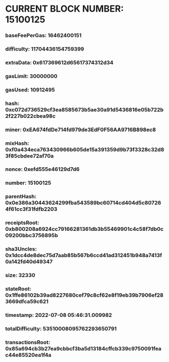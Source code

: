 # CURRENT BLOCK NUMBER: 15100125

### baseFeePerGas: 16462400151
### difficulty: 11704436154759399
### extraData: 0x617369612d65617374312d34
### gasLimit: 30000000
### gasUsed: 10912495
### hash: 0xc072d736529cf3ea8585673b5ae30a91d5436816e05b722b2f227b022cbea98c
### miner: 0xEA674fdDe714fd979de3EdF0F56AA9716B898ec8
### mixHash: 0xf0a434eca763430966b605de15a391359d9b73f3328c32d83f85cbdee72af70a
### nonce: 0xefd555e46129d7d6
### number: 15100125
### parentHash: 0x0e386a30443624299fba543589bc60714cd404d5c807264f61cc3f31fdfb2203
### receiptsRoot: 0xb800208a6924cc79166281361db3b55469901c4c58f7db0c09200bbc3756895b
### sha3Uncles: 0x1dcc4de8dec75d7aab85b567b6ccd41ad312451b948a7413f0a142fd40d49347
### size: 32330
### stateRoot: 0x1ffe86102b39ad8227680cef79c8cf62e8f19eb39b7906ef283669dfca59c621
### timestamp: 2022-07-08 05:46:31.009982
### totalDifficulty: 53510008095762293650791
### transactionsRoot: 0x85a694cb3b27ea9cbbcf3ba5d13184cffcb339c9750091feac44e85520ea1f4a
